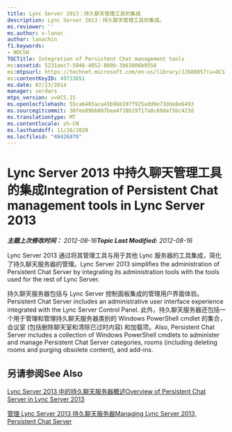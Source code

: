 ```yaml
---
title: Lync Server 2013：持久聊天管理工具的集成
description: Lync Server 2013：持久聊天管理工具的集成。
ms.reviewer: ''
ms.author: v-lanac
author: lanachin
f1.keywords:
- NOCSH
TOCTitle: Integration of Persistent Chat management tools
ms:assetid: 5231aec7-5046-4052-800b-3b63806b9558
ms:mtpsurl: https://technet.microsoft.com/en-us/library/JJ688057(v=OCS.15)
ms:contentKeyID: 49733651
ms.date: 07/23/2014
manager: serdars
mtps_version: v=OCS.15
ms.openlocfilehash: 55ca6403aca43b9bb197f925add9e73dde8e6493
ms.sourcegitcommit: 36fee89bb887bea4f18b19f17a8c69daf5bc423d
ms.translationtype: MT
ms.contentlocale: zh-CN
ms.lasthandoff: 11/26/2020
ms.locfileid: "49426870"
---
```

# <a name="integration-of-persistent-chat-management-tools-in-lync-server-2013"></a><span data-ttu-id="b88d4-103">Lync Server 2013 中持久聊天管理工具的集成</span><span class="sxs-lookup"><span data-stu-id="b88d4-103">Integration of Persistent Chat management tools in Lync Server 2013</span></span>

<div data-xmlns="http://www.w3.org/1999/xhtml">

<div class="topic" data-xmlns="http://www.w3.org/1999/xhtml" data-msxsl="urn:schemas-microsoft-com:xslt" data-cs="https://msdn.microsoft.com/">

<div data-asp="https://msdn2.microsoft.com/asp">



</div>

<div id="mainSection">

<div id="mainBody"><span data-ttu-id="b88d4-104">

<span> </span></span><span class="sxs-lookup"><span data-stu-id="b88d4-104">

<span> </span></span></span>

<span data-ttu-id="b88d4-105">_**主题上次修改时间：** 2012-08-16_</span><span class="sxs-lookup"><span data-stu-id="b88d4-105">_**Topic Last Modified:** 2012-08-16_</span></span>

<span data-ttu-id="b88d4-106">Lync Server 2013 通过将其管理工具与用于其他 Lync 服务器的工具集成，简化了持久聊天服务器的管理。</span><span class="sxs-lookup"><span data-stu-id="b88d4-106">Lync Server 2013 simplifies the administration of Persistent Chat Server by integrating its administration tools with the tools used for the rest of Lync Server.</span></span>

<span data-ttu-id="b88d4-107">持久聊天服务器包括与 Lync Server 控制面板集成的管理用户界面体验。</span><span class="sxs-lookup"><span data-stu-id="b88d4-107">Persistent Chat Server includes an administrative user interface experience integrated with the Lync Server Control Panel.</span></span> <span data-ttu-id="b88d4-108">此外，持久聊天服务器还包括一个用于管理和管理持久聊天服务器类别的 Windows PowerShell cmdlet 的集合，会议室 (包括删除聊天室和清除已过时内容) 和加载项。</span><span class="sxs-lookup"><span data-stu-id="b88d4-108">Also, Persistent Chat Server includes a collection of Windows PowerShell cmdlets to administer and manage Persistent Chat Server categories, rooms (including deleting rooms and purging obsolete content), and add-ins.</span></span>

<div>

## <a name="see-also"></a><span data-ttu-id="b88d4-109">另请参阅</span><span class="sxs-lookup"><span data-stu-id="b88d4-109">See Also</span></span>


[<span data-ttu-id="b88d4-110">Lync Server 2013 中的持久聊天服务器概述</span><span class="sxs-lookup"><span data-stu-id="b88d4-110">Overview of Persistent Chat Server in Lync Server 2013</span></span>](lync-server-2013-overview-of-persistent-chat-server.md)  


[<span data-ttu-id="b88d4-111">管理 Lync Server 2013 持久聊天服务器</span><span class="sxs-lookup"><span data-stu-id="b88d4-111">Managing Lync Server 2013, Persistent Chat Server</span></span>](managing-lync-server-2013-persistent-chat-server.md)  
  

<span data-ttu-id="b88d4-112"></div>

</div>

<span> </span>

</div>

</div>

</span><span class="sxs-lookup"><span data-stu-id="b88d4-112"></div>

</div>

<span> </span>

</div>

</div>

</span></span></div>

